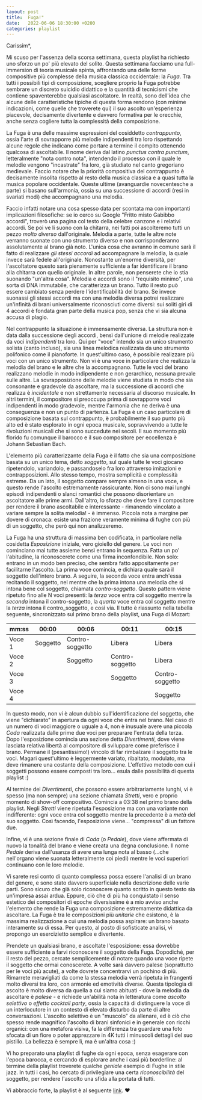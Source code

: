 ```yaml
---
layout: post
title:  Fuga!"
date:   2022-06-06 18:30:00 +0200
categories: playlist
---
```


Carissim*,

Mi scuso per l'assenza della scorsa settimana, questa playlist ha richiesto uno sforzo un po' più elevato del solito. 
Questa settimana facciamo una full-immersion di teoria musicale spinta, affrontando una delle forme compositive più complesse della musica classica occidentale: la *Fuga*.
Tra tutti i possibili tipi di composizione, scegliere proprio la Fuga potrebbe sembrare un discreto suicidio didattico e la quantità di tecnicismi che contiene spaventerebbe qualsiasi ascoltatore. 
In realtà, sono dell'idea che alcune delle caratteristiche tipiche di questa forma rendono (con minime indicazioni, come quelle che troverete qui) il suo ascolto un'esperienza piacevole, decisamente divertente e davvero formativa per le orecchie, anche senza cogliere tutta la complessità della composizione.

La Fuga è una delle massime espressioni del cosiddetto *contrappunto*, ossia l'arte di sovrapporre più melodie indipendenti tra loro rispettando alcune regole che indicano come portare a termine il compito ottenendo qualcosa di ascoltabile. 
Il nome deriva dal latino _punctus contra punctum_, letteralmente "nota contro nota", intendendo il processo con il quale le melodie vengono "incastrate" fra loro, già studiato nel canto gregoriano medievale. 
Faccio notare che la priorità compositiva del contrappunto è decisamente insolita rispetto al resto della musica classica e a quasi tutta la musica popolare occidentale. 
Queste ultime (avanguardie novecentesche a parte) si basano sull'armonia, ossia su una successione di accordi (resi in svariati modi) che accompagnano una melodia. 

Faccio infatti notare una cosa spesso data per scontata ma con importanti implicazioni filosofiche: se io cerco su Google "Fritto misto Gabibbo accordi", troverò una pagina col testo della celebre canzone e i relativi accordi. Se poi ve li suono con la chitarra, nei fatti poi ascolteremo tutti un pezzo *molto diverso* dall'originale. 
Melodia a parte, tutte le altre note verranno suonate con uno strumento diverso e non corrisponderanno assolutamente al brano già noto. L'unica cosa che avranno in comune sarà il fatto di realizzare _gli stessi accordi_ ad accompagnare la melodia, la quale invece sarà fedele all'originale. 
Nonostante un'enorme diversità, per l'ascoltatore questo sarà pienamente sufficiente a far identificare il brano alla chitarra con quello originale. 
In altre parole, non penserete che io stia suonando "un'altra cosa". Melodia e accordi sono il "requisito minimo", una sorta di DNA immutabile, che caratterizza un brano. Tutto il resto può essere cambiato senza perdere l'identificabilità del brano.
Se invece suonassi gli stessi accordi ma con una melodia diversa potrei realizzare un'infinità di brani universalmente riconosciuti come diversi: sui soliti giri di 4 accordi è fondata gran parte della musica pop, senza che vi sia alcuna accusa di plagio.

Nel contrappunto la situazione è immensamente diversa. La struttura non è data dalla successione degli accordi, bensì dall'unione di melodie realizzate da voci _indipendenti_ tra loro.
Qui per "voce" intendo sia un unico strumento solista (canto incluso), sia una linea melodica realizzata da uno strumento polifonico come il pianoforte. In quest'ultimo caso, è possibile realizzare più voci con un unico strumento.
Non vi è una voce in particolare che realizza la melodia del brano e le altre che la accompagnano. Tutte le voci del brano realizzano melodie in modo indipendente e non gerarchico, nessuna prevale sulle altre.
La sovrapposizione delle melodie viene studiata in modo che sia consonante e gradevole da ascoltare, ma la successione di accordi che realizza è _incidentale_ e non strettamente necessaria al discorso musicale. In altri termini, il compositore si preoccupa prima di sovrapporre voci indipendenti in modo gradevole, mentre l'armonia che ne deriva è una conseguenza e non un punto di partenza.
La Fuga è un caso particolare di composizione basata sul contrappunto, è probabilmente il suo punto più alto ed è stato esplorato in ogni epoca musicale, sopravvivendo a tutte le rivoluzioni musicali che si sono succedute nei secoli. Il suo momento più florido fu comunque il barocco e il suo compositore per eccellenza è Johann Sebastian Bach.

L'elemento più caratterizzante della Fuga è il fatto che sia una composizione basata su un unico tema, detto _soggetto_, sul quale tutte le voci giocano ripetendolo, variandolo, e passandoselo fra loro attraverso imitazioni e contrapposizioni. Allo stesso tempo, mostra semplicità e complessità estreme. Da un lato, il soggetto compare sempre almeno in una voce, e questo rende l'ascolto estremamente rassicurante. Non ci sono mai lunghi episodi indipendenti o slanci romantici che possono disorientare un ascoltatore alle prime armi. Dall'altro, lo sforzo che deve fare il compositore per rendere il brano ascoltabile e interessante - rimanendo vincolato a variare sempre la solita melodia! - è immenso. Piccola nota a margine per dovere di cronaca: esiste una frazione veramente minima di fughe con più di un soggetto, che però qui non analizzeremo.

La Fuga ha una struttura di massima ben codificata, in particolare nella cosidetta _Esposizione_ iniziale, vero gioiello del genere. Le voci non cominciano mai tutte assieme bensì entrano in sequenza. Fatta un po' l'abitudine, la riconoscerete come una firma inconfondibile. Non solo: entrano in un modo ben preciso, che sembra fatto appositamente per facilitarne l'ascolto. La prima voce comincia, e dichiara quale sarà il soggetto dell'intero brano. A seguire, la seconda voce entra anch'essa recitando il soggetto, nel mentre che la prima intona una melodia che si intona bene col soggetto, chiamata _contro-soggetto_. Questo pattern viene ripetuto fino alle N voci presenti: la _terza_ voce entra col soggetto mentre la _seconda_ intona il contro-soggetto, la _quarta_ voce entra col soggetto mentre la _terza_ intona il contro_soggetto, e così via. Il tutto è riassunto nella tabella seguente, sincronizzato sul primo brano della playlist, una Fuga di Mozart:

| mm:ss | 00:00 | 00:06 | 00:11 | 00:15 | 
|------  | ------   | ------          | ------          |------           |
| Voce 1 | Soggetto | Contro-soggetto | Libera          | Libera          |
| Voce 2 |          | Soggetto        | Contro-soggetto | Libera          |
| Voce 3 |          |                 | Soggetto        | Contro-soggetto |
| Voce 4 |          |                 |                 | Soggetto        |

In questo modo, non vi è alcun dubbio sull'identificazione del soggetto, che viene "dichiarato" in apertura da ogni voce che entra nel brano. Nel caso di un numero di voci maggiore o uguale a 4, non è inusuale avere una piccola _Coda_ realizzata dalle prime due voci per preparare l'entrata della terza.
Dopo l'esposizione comincia una sezione detta _Divertimenti_, dove viene lasciata relativa libertà al compositore di sviluppare come preferisce il brano. Permane il (pesantissimo!) vincolo di far rimbalzare il soggetto tra le voci. Magari quest'ultimo è leggermente variato, ribaltato, modulato, ma deve rimanere una costante della composizione. L'effettivo metodo con cui i soggetti possono essere composti tra loro... esula dalle possibilità di questa playlist :)

Al termine dei _Divertimenti_, che possono essere arbitrariamente lunghi, vi è spesso (ma non sempre) una sezione chiamata _Stretti_, vero e proprio momento di show-off compositivo. Comincia a 03:38 nel primo brano della playlist. Negli _Stretti_ viene ripetuta l'esposizione ma con una variante non indifferente: ogni voce entra col soggetto mentre la precedente è a _metà_ del suo soggetto. Così facendo, l'esposizione viene... "compressa" di un fattore due.

Infine, vi è una sezione finale di _Coda_ (o _Pedale_), dove viene affermata di nuovo la tonalità del brano e viene creata una degna conclusione. Il nome _Pedale_ deriva dall'usanza di avere una lunga nota al basso (...che nell'organo viene suonata letteralmente coi piedi) mentre le voci superiori continuano con le loro melodie.

Vi sarete resi conto di quanto complessa possa essere l'analisi di un brano del genere, e sono stato davvero superficiale nella descrizione delle varie parti. Sono sicuro che già solo riconoscere quanto scritto in questo testo sia un'impresa assai ardua.
Eppure, ciò che di più ha conquistato il senso estetico dei compositori di epoche diversissime è a mio avviso anche l'elemento che rende la Fuga una composizione estremamente didattica da ascoltare. La Fuga è tra le composizioni più _unitarie_ che esistono, è la massima realizzazione a cui una melodia possa aspirare: un brano basato interamente su di essa. Per questo, al posto di sofisticate analisi, vi propongo un esercizietto semplice e divertente.

Prendete un qualsiasi brano, e ascoltate l'esposizione: essa dovrebbe essere sufficiente a farvi riconoscere il soggetto della Fuga.
Dopodiché, per il resto del pezzo, cercate semplicemente di notare quando una voce ripete il soggetto che ormai conoscerete. A volte sarà davvero palese (soprattutto per le voci più acute), a volte dovrete concentrarvi un pochino di più. Rimarrete meravigliati da come la stessa melodia verrà ripetuta in frangenti molto diversi tra loro, con armonie ed emotività diverse. Questa tipologia di ascolto è molto diversa da quella a cui siamo abituati - dove la melodia da ascoltare è _palese_ - e richiede un'abilità nota in letteratura come _ascolto selettivo_ o _effetto cocktail party_, ossia la capacità di distinguere la voce di un interlocutore in un contesto di elevato disturbo da parte di altre conversazioni. L'ascolto selettivo è un "muscolo" da allenare, ed è ciò che spesso rende magnifico l'ascolto di brani sinfonici e in generale con ricchi organici: con una metafora visiva, fa la differenza tra guardare una foto sfocata di un fiore o poter apprezzare in 4K tutti i minuscoli dettagli del suo pistillo. La bellezza è sempre lì, ma è un'altra cosa :)

Vi ho preparato una playlist di fughe da ogni epoca, senza esagerare con l'epoca barocca, e cercando di esplorare anche i casi più borderline: al termine della playlist troverete qualche _geniale_ esempio di Fughe in stile jazz. In tutti i casi, ho cercato di privilegiare una certa _riconoscibilità_ del soggetto, per rendere l'ascolto una sfida alla portata di tutti.

Vi abbraccio forte, la playlist è al seguente [link](https://open.spotify.com/playlist/5aCkpm9nC8jaEdeAhv0Mgj?si=55bdc58ff4324639). ❤️

